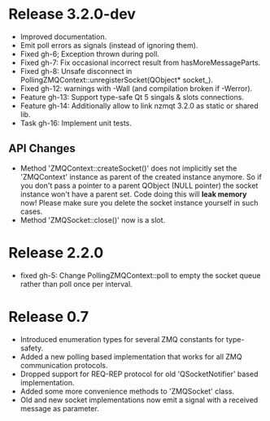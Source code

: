 Release 3.2.0-dev
=================
* Improved documentation.
* Emit poll errors as signals (instead of ignoring them).
* Fixed gh-6; Exception thrown during poll.
* Fixed gh-7: Fix occasional incorrect result from hasMoreMessageParts.
* Fixed gh-8: Unsafe disconnect in PollingZMQContext::unregisterSocket(QObject\* socket_).
* Fixed gh-12: warnings with -Wall (and compilation broken if -Werror).
* Feature gh-13: Support type-safe Qt 5 singals & slots connections.
* Feature gh-14: Additionally allow to link nzmqt 3.2.0 as static or shared lib.
* Task gh-16: Implement unit tests.

API Changes
-----------
* Method 'ZMQContext::createSocket()' does not implicitly set the 'ZMQContext' instance as parent of the created instance anymore. So if you don't pass a pointer to a parent QObject (NULL pointer) the socket instance won't have a parent set. Code doing this will **leak memory** now! Please make sure you delete the socket instance yourself in such cases.
* Method 'ZMQSocket::close()' now is a slot.


Release 2.2.0
=============
* fixed gh-5: Change PollingZMQContext::poll to empty the socket queue rather than poll once per interval.


Release 0.7
===========
* Introduced enumeration types for several ZMQ constants for type-safety.
* Added a new polling based implementation that works for all ZMQ communication protocols.
* Dropped support for REQ-REP protocol for old 'QSocketNotifier' based implementation.
* Added some more convenience methods to 'ZMQSocket' class.
* Old and new socket implementations now emit a signal with a received message as parameter.

